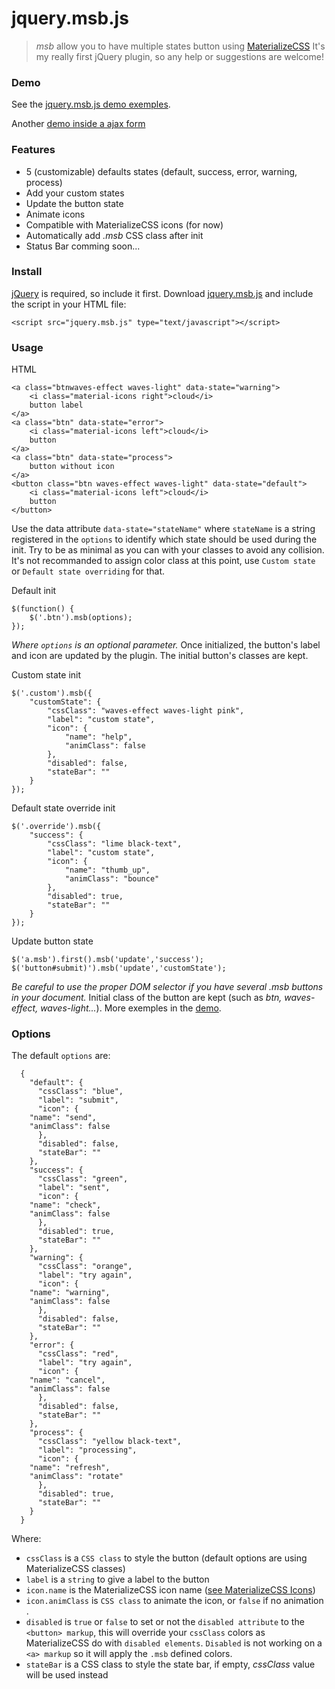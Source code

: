 # jquery.msb.js #
> *msb* allow you to have multiple states button using [MaterializeCSS](https://github.com/Dogfalo/materialize)
> It's my really first jQuery plugin, so any help or suggestions are welcome! 

### Demo

See the [jquery.msb.js demo exemples](https://codepen.io/fchaussin/pen/vejWKG).

Another [demo inside a ajax form](https://codepen.io/fchaussin/pen/vejWKG)

### Features

- 5 (customizable) defaults states (default, success, error, warning, process)
- Add your custom states
- Update the button state
- Animate icons
- Compatible with MaterializeCSS icons (for now)
- Automatically add *.msb* CSS class after init 
- Status Bar comming soon...

### Install

[jQuery](http://jquery.com/download/) is required, so include it first.
  Download [jquery.msb.js](https://raw.githubusercontent.com/fchaussin/jquery-multi-state-button/master/jquery.msb.js) and include the script in your HTML file:

	<script src="jquery.msb.js" type="text/javascript"></script>

### Usage


HTML

	<a class="btnwaves-effect waves-light" data-state="warning">
		<i class="material-icons right">cloud</i>
		button label
	</a>
	<a class="btn" data-state="error">
		<i class="material-icons left">cloud</i>
		button
	</a>
	<a class="btn" data-state="process">
		button without icon
	</a>
	<button class="btn waves-effect waves-light" data-state="default">
		<i class="material-icons left">cloud</i>
		button
	</button>
Use the data attribute `data-state="stateName"` where `stateName` is a string registered in the `options` to identify which state should be used during the init. 
Try to be as minimal as you can with your classes to avoid any collision. It's not recommanded to assign color class at this point, use `Custom state` or `Default state overriding` for that.

Default init

	$(function() {
		$('.btn').msb(options);
	});
*Where `options` is an optional parameter.*
Once initialized, the button's label and icon are updated by the plugin. The initial button's classes are kept.

Custom state init

	$('.custom').msb({
		"customState": {
			"cssClass": "waves-effect waves-light pink",
			"label": "custom state",
			"icon": {
				"name": "help", 
				"animClass": false
			},
			"disabled": false,
			"stateBar": ""
		}
	});

Default state override init

	$('.override').msb({
		"success": {
			"cssClass": "lime black-text",
			"label": "custom state",
			"icon": {
				"name": "thumb_up", 
				"animClass": "bounce"
			},
			"disabled": true,
			"stateBar": ""
		}
	});

Update button state

	$('a.msb').first().msb('update','success');
	$('button#submit)').msb('update','customState');	
*Be careful to use the proper DOM selector if you have several .msb buttons in your document.*
Initial class of the button are kept (such as *btn, waves-effect, waves-light...*).
More exemples in the [demo](https://codepen.io/fchaussin/pen/vejWKG).

### Options

The default `options` are:

	  {
	    "default": {
	      "cssClass": "blue",
	      "label": "submit",
	      "icon": {
		"name": "send", 
		"animClass": false
	      },
	      "disabled": false,
	      "stateBar": ""
	    },
	    "success": {
	      "cssClass": "green",
	      "label": "sent",
	      "icon": {
		"name": "check",
		"animClass": false
	      },
	      "disabled": true,
	      "stateBar": ""
	    },
	    "warning": {
	      "cssClass": "orange",
	      "label": "try again",
	      "icon": {
		"name": "warning",
		"animClass": false
	      },
	      "disabled": false,
	      "stateBar": ""
	    },
	    "error": {
	      "cssClass": "red",
	      "label": "try again",
	      "icon": {
		"name": "cancel",
		"animClass": false
	      },
	      "disabled": false,
	      "stateBar": ""
	    },
	    "process": {
	      "cssClass": "yellow black-text",
	      "label": "processing",
	      "icon": {
		"name": "refresh",
		"animClass": "rotate"
	      },
	      "disabled": true,
	      "stateBar": ""
	    }
	  }

Where:

- `cssClass` is a `CSS class` to style the button (default options are using MaterializeCSS classes)
- `label` is a `string` to give a label to the button
- `icon.name` is the MaterializeCSS icon name ([see MaterializeCSS Icons](http://materializecss.com/icons.html))
- `icon.animClass` is `CSS class` to animate the icon, or `false` if no animation .
- `disabled` is `true` or `false` to set or not the `disabled attribute` to the `<button> markup`, this will override your `cssClass` colors as MaterializeCSS do with `disabled elements`. `Disabled` is not working on a `<a> markup` so it will apply the `.msb` defined colors.
- `stateBar` is a CSS class to style the state bar, if empty, *cssClass* value will be used instead


